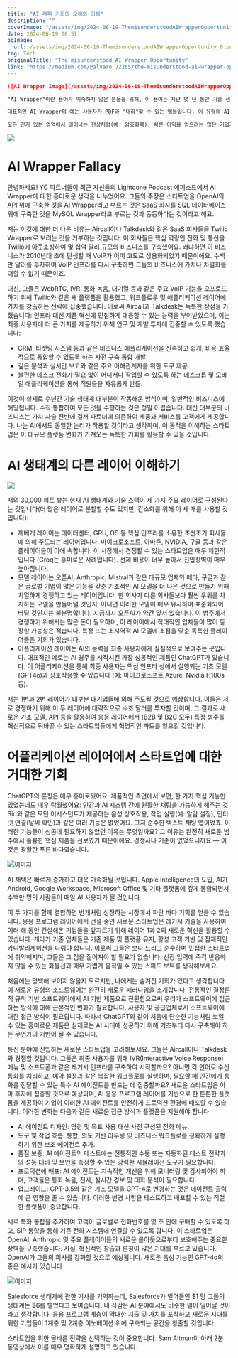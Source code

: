 ```yaml
---
title: "AI 래퍼 기회의 오해와 이해"
description: ""
coverImage: "/assets/img/2024-06-19-ThemisunderstoodAIWrapperOpportunity_0.png"
date: 2024-06-19 06:51
ogImage: 
  url: /assets/img/2024-06-19-ThemisunderstoodAIWrapperOpportunity_0.png
tag: Tech
originalTitle: "The misunderstood AI Wrapper Opportunity"
link: "https://medium.com/@alvaro_72265/the-misunderstood-ai-wrapper-opportunity-afabb3c74f31"
---
```



```markdown
![AI Wrapper Image](/assets/img/2024-06-19-ThemisunderstoodAIWrapperOpportunity_0.png)

"AI Wrapper"이란 용어가 익숙하지 않은 분들을 위해, 이 용어는 지난 몇 년 동안 기술 생태계에서 상당히 인기를 끌었습니다. 기존 AI 모델이나 API를 활용하여 구체적인 기능을 제공하는 경량 애플리케이션이나 서비스를 가리키는 비격식적인 용어입니다. 일반적으로 이러한 애플리케이션을 만드는 데 들어가는 노력이나 복잡성이 상대적으로 적습니다.

대표적인 AI Wrapper의 예는 사용자가 PDF와 "대화"할 수 있는 앱들입니다. 이 유형의 AI 애플리케이션은 사용자가 연구 논문과 같은 PDF 문서를 업로드하고 AI 모델과 상호작용하여 특정 내용에 대한 빠른 분석 및 답변을 얻을 수 있게 합니다. ChatGPT 초기에는 문서를 프롬프트의 일부로 업로드하거나 사용자 정의 GPT를 생성하는 것이 불가능했기 때문에 이러한 앱들이 매우 빠르게 인기를 얻었습니다. 하나 또는 두 명의 개발자가 몇 일 만에 이러한 앱을 만들 수 있었습니다.

모든 인기 있는 영역에서 일어나는 현상처럼(예: 암호화폐), 빠른 이익을 얻으려는 많은 기업가들이 기회를 즉각적으로 잡아, 장기적인 방어 능력과 비전이 부족한 AI 제품으로 시장을 침략하면서, 오픈AI와 같은 주요 플레이어들에게 하루능 린 보급 초기 보여주자 취약 해졌습니다. 기회 주의적인 창업가들이 빠르게 다음 핫한 분야로 넘어갈 때 "AI Wrappers" 또는 올바른 용어로 말하면, 응용 프로그램 계층에서 작성되는 스타트업들은 AI 공간에서 2급 시민이 되었습니다.
```

<div class="content-ad"></div>

<img src="/assets/img/2024-06-19-ThemisunderstoodAIWrapperOpportunity_1.png" />

# AI Wrapper Fallacy

안녕하세요! YC 파트너들이 최근 자신들의 Lightcone Podcast 에피소드에서 AI Wrapper에 대한 흥미로운 생각을 나누었어요. 그들의 주장은 스타트업을 OpenAI의 API 위에 구축한 것을 AI Wrapper라고 부르는 것은 SaaS 회사를 SQL 데이터베이스 위에 구축한 것을 MySQL Wrapper라고 부르는 것과 동등하다는 것이라고 해요.

저는 이것에 대한 더 나은 비유는 Aircall이나 Talkdesk와 같은 SaaS 회사들을 Twilio Wrapper로 보려는 것을 거부하는 것입니다. 이 회사들은 핵심 역량인 전화 및 통신을 Twilio에 아웃소싱하여 몇 십억 달러 규모의 비즈니스를 구축했어요. 왜냐하면 이 비즈니스가 2010년대 초에 탄생할 때 VoIP가 이미 고도로 상용화되었기 때문이에요. 수백만 달러를 투자하여 VoIP 인프라를 다시 구축하면 그들의 비즈니스에 가치나 차별화를 더할 수 없기 때문이죠.

<div class="content-ad"></div>

대신, 그들은 WebRTC, IVR, 통화 녹음, 대기열 등과 같은 주요 VoIP 기능을 오프로드하기 위해 Twilio와 같은 새 플랫폼을 활용했고, 워크플로우 및 애플리케이션 레이어에 가치를 창출하는 전략에 집중했습니다. 이로써 Aircall과 Talkdesk는 독특한 장점을 가졌습니다: 인프라 대신 제품 혁신에 민첩하게 대응할 수 있는 능력을 부여받았으며, 이는 최종 사용자에 더 큰 가치를 제공하기 위해 연구 및 개발 투자에 집중할 수 있도록 했습니다:

- CRM, 티켓팅 시스템 등과 같은 비즈니스 애플리케이션을 신속하고 쉽게, 비용 효율적으로 통합할 수 있도록 하는 사전 구축 통합 개발.
- 깊은 분석과 실시간 보고와 같은 주요 이해관계자를 위한 도구 제공.
- 불편한 데스크 전화가 필요 없이 어디서나 작업할 수 있도록 하는 데스크톱 및 모바일 애플리케이션을 통해 직원들을 자유롭게 만듦.

이것이 실제로 수년간 기술 생태계 대부분이 작동해온 방식이며, 일반적인 비즈니스에 해당됩니다. 수직 통합하여 모든 것을 수행하는 것은 정말 어렵습니다. 대신 대부분의 비즈니스는 가치 사슬 전반에 걸쳐 파트너에 의존하여 제품과 서비스를 고객에게 제공합니다. 나는 AI에서도 동일한 논리가 작용할 것이라고 생각하며, 이 동적을 이해하는 스타트업은 이 대규모 플랫폼 변화가 가져오는 독특한 기회를 활용할 수 있을 것입니다.

# AI 생태계의 다른 레이어 이해하기

<div class="content-ad"></div>

<img src="/assets/img/2024-06-19-ThemisunderstoodAIWrapperOpportunity_2.png" />

저의 30,000 피트 뷰는 현재 AI 생태계와 기술 스택이 세 가지 주요 레이어로 구성된다는 것입니다(더 많은 레이어로 분할할 수도 있지만, 간소화를 위해 이 세 개를 사용할 것입니다):

- 제베개 레이어는 데이터센터, GPU, OS 등 핵심 인프라를 소유한 조선조기 회사들에 의해 주도되는 레이어입니다. 마이크로소프트, 아마존, NVIDIA, 구글 등과 같은 플레이어들이 이에 속합니다. 이 시장에서 경쟁할 수 있는 스타트업은 매우 제한적입니다 (Groq는 흥미로운 사례입니다). 선제 비용이 너무 높아서 진입장벽이 매우 높아집니다.
- 모델 레이어는 오픈AI, Anthropic, Mistral과 같은 대규모 업체와 메타, 구글과 같은 글로벌 기업이 많은 기능을 갖춘 기초적인 AI 모델을 더 나은 것으로 만들기 위해 치열하게 경쟁하고 있는 레이어입니다. 한 회사가 다른 회사들보다 훨씬 우위를 차지하는 모델을 만들어낼 것인지, 아니면 이러한 모델이 매우 유사하며 표준화되어 버릴 것인지는 불분명합니다. 지금까지 오픈AI가 약간 앞서 있습니다. 이 범주에서 경쟁하기 위해서는 많은 돈이 필요하며, 이 레이어에서 적대적인 업체들이 많이 등장할 가능성은 적습니다. 특정 또는 초지역적 AI 모델에 초점을 맞춘 독특한 플레이어들은 기회가 있습니다.
- 어플리케이션 레이어는 AI의 능력을 최종 사용자에게 실질적으로 보여주는 곳입니다. 대표적인 예로는 AI 경주를 시작시킨 가장 성공적인 제품인 ChatGPT가 있습니다. 이 어플리케이션을 통해 최종 사용자는 핵심 인프라 상에서 실행되는 기초 모델(GPT4o)과 상호작용할 수 있습니다 (예: 마이크로소프트 Azure, Nvidia H100s 등).

저는 1번과 2번 레이어가 대부분 대기업들에 의해 주도될 것으로 예상합니다. 이들은 서로 경쟁하기 위해 이 두 레이어에 대략적으로 수조 달러를 투자할 것이며, 그 결과로 새로운 기초 모델, API 등을 활용하여 응용 레이어에서 (B2B 및 B2C 모두) 특정 범주를 혁신적으로 뒤바꿀 수 있는 스타트업들에게 혁명적인 파도를 일으킬 것입니다.

<div class="content-ad"></div>

# 어플리케이션 레이어에서 스타트업에 대한 거대한 기회

ChatGPT의 론칭은 매우 흥미로웠어요. 제품적인 측면에서 보면, 한 가지 핵심 기능만 있었는데도 매우 탁월했어요: 인간과 AI 시스템 간에 원활한 채팅을 가능하게 해주는 것. Siri와 같은 모던 어시스턴트가 제공하는 음성 상호작용, 작업 실행(예: 알람 설정), 인터넷 연결(날씨 확인)과 같은 여러 기능은 없었어요. 그저 순수한 텍스트 채팅 앱이었죠. 이러한 기능들이 성공에 필요하지 않았던 이유는 무엇일까요? 그 이유는 완전히 새로운 범주에서 훌륭한 핵심 제품을 선보였기 때문이에요. 경쟁사나 기준이 없었으니까요 — 이것은 광활한 푸른 바다였습니다.

![이미지](/assets/img/2024-06-19-ThemisunderstoodAIWrapperOpportunity_3.png)

AI 채택은 빠르게 증가하고 더욱 가속화될 것입니다. Apple Intelligence의 도입, AI가 Android, Google Workspace, Microsoft Office 및 기타 플랫폼에 깊게 통합되면서 수백만 명의 사람들이 매일 AI 사용자가 될 것입니다.

<div class="content-ad"></div>

이 두 가지를 함께 결합하면 번개처럼 성장하는 시장에서 파란 바다 기회를 얻을 수 있습니다. 응용 프로그램 레이어에서 건설 중인 새로운 스타트업은 레거시 기술을 사용하여 여러 해 동안 건설해온 기업들을 앞지르기 위해 레이어 1과 2의 새로운 혁신을 활용할 수 있습니다. 게다가 기존 업체들은 기존 제품 및 플랫폼 유지, 활성 고객 기반 및 잠재적인 카니발리제이션을 다뤄야 합니다. 이로써 그들은 보다 느리고 순수하며 민첩한 스타트업에 취약해지며, 그들은 그 짐을 짊어져야 할 필요가 없습니다. 선장 입력에 즉각 반응하지 않을 수 있는 화물선과 매우 가볍게 움직일 수 있는 스피드 보트를 생각해보세요.

처음에는 명백해 보이지 않을지 모르지만, 나에게는 숨겨진 기회가 있다고 생각합니다. 이 새로운 유형의 소프트웨어는 완전히 새로운 패러다임을 소개합니다. 전통적인 결정론적 규칙 기반 소프트웨어에서 AI 기반 제품으로 전환함으로써 우리가 소프트웨어에 접근하는 방식에 대해 근본적인 변화가 필요합니다. 사용자 및 공급업체로서 소프트웨어에 대한 접근 방식이 필요합니다. 따라서 ChatGPT와 같이 처음에 단순한 기능처럼 보일 수 있는 흥미로운 제품은 실제로는 AI 시대에 성공하기 위해 기초부터 다시 구축해야 하는 무언가의 기반이 될 수 있습니다.

통신 분야에 진입하는 새로운 스타트업을 고려해보세요. 그들은 Aircall이나 Talkdesk와 경쟁할 것입니다. 그들은 최종 사용자를 위해 IVR(Interactive Voice Response) 메뉴 및 소프트폰과 같은 레거시 인프라를 구축하여 시작할까요? 아니면 각 언어로 수신 통화를 처리하고, 예약 설정과 같은 복잡한 워크플로를 실행하며, 필요할 때 인간에게 통화를 전달할 수 있는 특수 AI 에이전트를 만드는 데 집중할까요? 새로운 스타트업은 아마 후자에 집중할 것으로 예상되며, AI 응용 프로그램 레이어를 기반으로 한 튼튼한 플랫폼을 제공하여 기업이 이러한 AI 에이전트를 안전하게 프로덕션 환경에 배포할 수 있습니다. 이러한 변화는 다음과 같은 새로운 접근 방식과 플랫폼을 지원해야 합니다:

- AI 에이전트 디자인: 명령 및 목표 사용 대신 사전 구성된 전화 메뉴.
- 도구 및 작업 흐름: 통합, 의도 기반 라우팅 및 비즈니스 워크플로를 정확하게 실행하기 위한 보조 에이전트 추가.
- 품질 보증: AI 에이전트의 테스트에는 전통적인 수동 또는 자동화된 테스트 전략과의 성능 대비 및 보안을 측정할 수 있는 강력한 시뮬레이션 도구가 필요합니다.
- 프로덕션에 배포: AI 에이전트는 지속적인 개선을 위해 모니터링 및 감사되어야 하며, 고객들은 통화 녹음, 전사, 실시간 경보 및 대화 분석이 필요합니다.
- 업그레이드: GPT-3.5와 같은 기초 모델을 GPT-4로 변경하는 것은 에이전트 출력에 큰 영향을 줄 수 있습니다. 이러한 변경 사항을 테스트하고 배포할 수 있는 적절한 플랫폼이 중요합니다.

<div class="content-ad"></div>

세로 특화 통합을 추가하여 고객이 글로벌로 전화번호를 몇 초 안에 구매할 수 있도록 하고, SIP 통합을 통해 기존 전화 시스템에 연결할 수 있도록 합니다. 이 스타트업은 OpenAI, Anthropic 및 주요 플레이어들의 새로운 롤아웃으로부터 보호해주는 중요한 장벽을 구축했습니다. 사실, 혁신적인 창출과 론칭이 많은 기대를 부르고 있습니다. OpenAI가 그들의 회사를 강화할 것으로 예상됩니다. 새로운 음성 기능인 GPT-4o의 좋은 예시가 있습니다.

![이미지](/assets/img/2024-06-19-ThemisunderstoodAIWrapperOpportunity_4.png)

Salesforce 생태계에 관한 기사를 기억하는데, Salesforce가 벌어들인 $1 당 그들의 생태계는 $6를 벌었다고 보여줍니다. 내 직감은 AI 분야에서도 비슷한 일이 일어날 것이라고 생각합니다. 응용 프로그램 계층이 막대한 지출 및 가치를 포착하고 새로운 시대를 위한 기업들이 1계층 및 2계층 이노베이션 위에 구축되는 공간을 창출할 것입니다.

스타트업을 위한 올바른 전략을 선택하는 것이 중요합니다. Sam Altman이 아래 2분 동영상에서 이를 매우 명확하게 설명하고 있습니다.